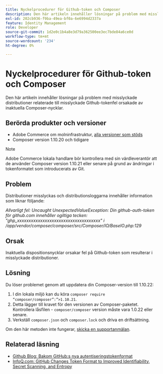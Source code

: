 ```yaml
---
title: Nyckelprocedurer för Github-token och Composer
description: Den här artikeln innehåller lösningar på problem med misslyckade distributioner relaterade till misslyckade Github-tokenfel orsakade av inaktuella Composer-nycklar.
exl-id: 202cb936-f9ba-49ea-bf0a-6e6994d2337a
feature: Identity Management
role: Developer
source-git-commit: 1d2e0c1b4a8e3d79a362500ee3ec7bde84a6ce0d
workflow-type: tm+mt
source-wordcount: '234'
ht-degree: 0%

---
```


# Nyckelprocedurer för Github-token och Composer

Den här artikeln innehåller lösningar på problem med misslyckade distributioner relaterade till misslyckade Github-tokenfel orsakade av inaktuella Composer-nycklar.

## Berörda produkter och versioner

* Adobe Commerce om molninfrastruktur, [alla versioner som stöds](https://magento.com/sites/default/files/magento-software-lifecycle-policy.pdf)
* Composer version 1.10.20 och tidigare

>[!NOTE]
>
>Adobe Commerce lokala handlare bör kontrollera med sin värdleverantör att de använder Composer version 1.10.21 eller senare på grund av ändringar i tokenformatet som introducerats av Git.

## Problem

Distributioner misslyckas och distributionsloggarna innehåller information som liknar följande:

*Allvarligt fel: Uncaught UnexpectedValueException: Din github-auth-token för github.com innehåller ogiltiga tecken: &quot;ghp_xxxxxxxxxxxxxxxxxxxxxxxxxxxxxxxxxxxx&quot; i /app/vendor/composer/composer/src/Composer/IO/BaseIO.php:129*

## Orsak

Inaktuella dispositionsnycklar orsakar fel på Github-token som resulterar i misslyckade distributioner.

## Lösning

Du löser problemet genom att uppdatera din Composer-version till 1.10.22:

1. I din lokala miljö kan du köra `composer require “composer/composer”:”>1.10.21`.
1. Detta lägger till kravet för den versionen av Composer-paketet. Kontrollera låsfilen - `composer/composer` version måste vara 1.0.22 eller senare.
1. Verkställ `composer.json` och `composer.lock` och driva en driftsättning.

Om den här metoden inte fungerar, [skicka en supportanmälan](/help/help-center-guide/help-center/magento-help-center-user-guide.md#submit-ticket).

## Relaterad läsning

* [Github Blog: Bakom GitHub:s nya autentiseringstokenformat](https://github.blog/2021-04-05-behind-githubs-new-authentication-token-formats/)
* [InfoQ.com: GitHub Changes Token Format to Improved Identifiability, Secret Scanning, and Entropy](https://www.infoq.com/news/2021/04/github-new-token-format/)
